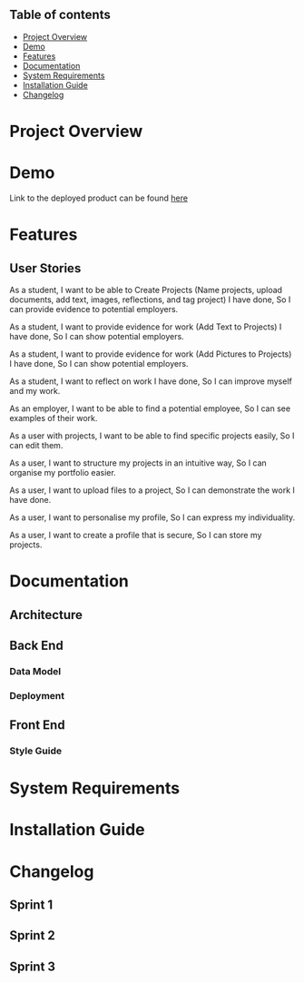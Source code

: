 ## Table of contents
* [Project Overview](#project-overview)
* [Demo](#demo)
* [Features](#features)
* [Documentation](#documentation) 
* [System Requirements](#requirements)
* [Installation Guide](#instalation-guide)
* [Changelog](*Changelog)

# Project Overview
# Demo
Link to the deployed product can be found [here](https://impressive-hall-288310.web.app/)

# Features

## User Stories
As a student,
I want to be able to Create Projects (Name projects, upload documents, add text, images, reflections, and tag project) I have done,
So I can provide evidence to potential employers.

As a student,
I want to provide evidence for work (Add Text to Projects) I have done,
So I can show potential employers.

As a student, 
I want to provide evidence for work (Add Pictures to Projects) I have done, 
So I can show potential employers.

As a student, 
I want to reflect on work I have done,
So I can improve myself and my work.

As an employer,
I want to be able to find a potential employee,
So I can see examples of their work.

As a user with projects,
I want to be able to find specific projects easily,
So I can edit them.

As a user,
I want to structure my projects in an intuitive way,
So I can organise my portfolio easier.

As a user,
I want to upload files to a project,
So I can demonstrate the work I have done.

As a user,
I want to personalise my profile,
So I can express my individuality.

As a user,
I want to create a profile that is secure,
So I can store my projects.

# Documentation
## Architecture

## Back End

### Data Model

### Deployment

## Front End

### Style Guide



# System Requirements
# Installation Guide
# Changelog
## Sprint 1
## Sprint 2
## Sprint 3
